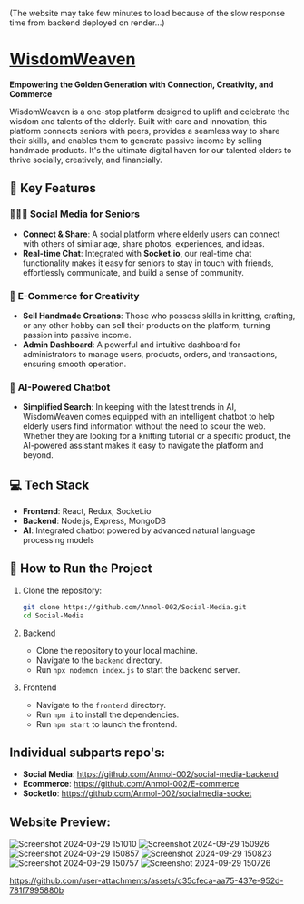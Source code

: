 (The website may take few minutes to load because of the slow response time from backend deployed on render...) 

#  [WisdomWeaven](https://wisdomweaven.netlify.app/)
**Empowering the Golden Generation with Connection, Creativity, and Commerce**

WisdomWeaven is a one-stop platform designed to uplift and celebrate the wisdom and talents of the elderly. Built with care and innovation, this platform connects seniors with peers, provides a seamless way to share their skills, and enables them to generate passive income by selling handmade products. It's the ultimate digital haven for our talented elders to thrive socially, creatively, and financially.

## 🌟 Key Features

### 🧑‍🤝‍🧑 **Social Media for Seniors**
- **Connect & Share**: A social platform where elderly users can connect with others of similar age, share photos, experiences, and ideas.
- **Real-time Chat**: Integrated with **Socket.io**, our real-time chat functionality makes it easy for seniors to stay in touch with friends, effortlessly communicate, and build a sense of community.

### 🛒 **E-Commerce for Creativity**
- **Sell Handmade Creations**: Those who possess skills in knitting, crafting, or any other hobby can sell their products on the platform, turning passion into passive income.
- **Admin Dashboard**: A powerful and intuitive dashboard for administrators to manage users, products, orders, and transactions, ensuring smooth operation.

### 🤖 **AI-Powered Chatbot**
- **Simplified Search**: In keeping with the latest trends in AI, WisdomWeaven comes equipped with an intelligent chatbot to help elderly users find information without the need to scour the web. Whether they are looking for a knitting tutorial or a specific product, the AI-powered assistant makes it easy to navigate the platform and beyond.

## 💻 Tech Stack
- **Frontend**: React, Redux, Socket.io
- **Backend**: Node.js, Express, MongoDB
- **AI**: Integrated chatbot powered by advanced natural language processing models

## 🚀 How to Run the Project
1. Clone the repository:
   ```bash
   git clone https://github.com/Anmol-002/Social-Media.git
   cd Social-Media
   
2. Backend
   - Clone the repository to your local machine.
   - Navigate to the `backend` directory.
   - Run `npx nodemon index.js` to start the backend server.
   
4. Frontend
   - Navigate to the `frontend` directory.
   - Run `npm i` to install the dependencies.
   - Run `npm start` to launch the frontend.

## Individual subparts repo's:
- **Social Media**: https://github.com/Anmol-002/social-media-backend
- **Ecommerce**: https://github.com/Anmol-002/E-commerce
- **SocketIo**: https://github.com/Anmol-002/socialmedia-socket

## Website Preview:
![Screenshot 2024-09-29 151010](https://github.com/user-attachments/assets/5b25f73f-fbbc-43e0-99fd-a9b1b7f08511)
![Screenshot 2024-09-29 150926](https://github.com/user-attachments/assets/ad63324c-3984-473f-9b3f-dfcebc29ad72)
![Screenshot 2024-09-29 150857](https://github.com/user-attachments/assets/e1baeef4-a4e0-4154-831d-5719985a789d)
![Screenshot 2024-09-29 150823](https://github.com/user-attachments/assets/5c026b91-0435-443e-ae83-641a760fa6b4)
![Screenshot 2024-09-29 150757](https://github.com/user-attachments/assets/edc07e2d-eca6-4f7a-8b25-12d568e176b5)
![Screenshot 2024-09-29 150726](https://github.com/user-attachments/assets/936bcdd7-6871-4bcf-b952-e8e96d4ab281)



https://github.com/user-attachments/assets/c35cfeca-aa75-437e-952d-781f7995880b





